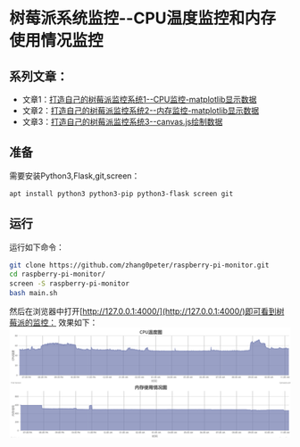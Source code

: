 # 树莓派系统监控--CPU温度监控和内存使用情况监控
## 系列文章：
*    文章1：[打造自己的树莓派监控系统1--CPU监控-matplotlib显示数据](https://blog.csdn.net/zhangpeterx/article/details/84071442)      
*    文章2：[打造自己的树莓派监控系统2--内存监控-matplotlib显示数据](https://blog.csdn.net/zhangpeterx/article/details/84288281)       
*    文章3：[打造自己的树莓派监控系统3--canvas.js绘制数据](https://blog.csdn.net/zhangpeterx/article/details/84819958)         
## 准备
需要安装Python3,Flask,git,screen：
```bash
apt install python3 python3-pip python3-flask screen git
```
## 运行
运行如下命令：
```bash
git clone https://github.com/zhang0peter/raspberry-pi-monitor.git
cd raspberry-pi-monitor/
screen -S raspberry-pi-monitor
bash main.sh
```
然后在浏览器中打开[http://127.0.0.1:4000/](http://127.0.0.1:4000/)即可看到树莓派的监控：
效果如下：    
![](image.png)  




